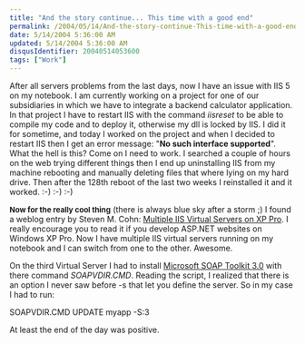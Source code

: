 ```yaml
---
title: "And the story continue... This time with a good end"
permalink: /2004/05/14/And-the-story-continue-This-time-with-a-good-end/
date: 5/14/2004 5:36:00 AM
updated: 5/14/2004 5:36:00 AM
disqusIdentifier: 20040514053600
tags: ["Work"]
---
```

After all servers problems from the last days, now I have an issue with IIS 5 on my notebook. I am currently working on a project for one of our subsidiaries in which we have to integrate a backend calculator application. In that project I have to restart IIS with the command <em>iisreset</em> to be able to compile my code and to deploy it, otherwise my dll is locked by IIS. I did it for sometime, and today I worked on the project and when I decided to restart IIS then I get an error message: "<strong>No such interface supported</strong>". What the hell is this? Come on I need to work. I searched a couple of hours on the web trying different things then I end up uninstalling IIS from my machine rebooting and manually deleting files that where lying on my hard drive. Then after the 128th reboot of the last two weeks I reinstalled it and it worked. :-) :-) :-) 

<strong><font size="2">Now for the really cool thing</font></strong> (there is always blue sky after a storm ;) I found a weblog entry by Steven M. Cohn: [Multiple IIS Virtual Servers on XP Pro](http://weblogs.asp.net/stevencohn/articles/59782.aspx). I really encourage you to read it if you develop ASP.NET websites on Windows XP Pro. Now I have multiple IIS virtual servers running on my notebook and I can switch from one to the other. Awesome.
<!-- more -->

On the third Virtual Server I had to install [Microsoft SOAP Toolkit 3.0](http://www.microsoft.com/downloads/details.aspx?FamilyId=C943C0DD-CEEC-4088-9753-86F052EC8450&displaylang=en) with there command <em>SOAPVDIR.CMD</em>. Reading the script, I realized that there is an option I never saw before -s that let you define the server. So in my case I had to run:

SOAPVDIR.CMD UPDATE myapp -S:3

At least the end of the day was positive.
